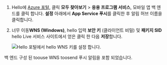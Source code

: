 
1. Hello에 [Azure 포털](https://portal.azure.com/), 클릭 **모두 찾아보기** > **응용 프로그램 서비스**, 모바일 앱 백 엔드를 클릭 합니다. **설정** 아래에서 **App Service 푸시**를 클릭한 후 알림 허브 이름을 클릭합니다.
2. 너무 이동**WNS (Windows)**, hello 입력 **보안 키** (클라이언트 비밀) 및 **패키지 SID** hello Live 서비스 사이트에서 얻은 클릭 한 다음  **저장**합니다.

    ![Hello 포털에서 hello WNS 키를 설정 합니다.](./media/app-service-mobile-configure-wns/mobile-push-wns-credentials.png)

백 엔드 구성 된 toouse WNS toosend 푸시 알림을 포함 되었습니다.
